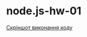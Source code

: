 # node.js-hw-01


[Скріншот виконання коду](https://monosnap.com/file/oHCIEjUxPd4HHVqpp2do8vaJCVAZwG)
